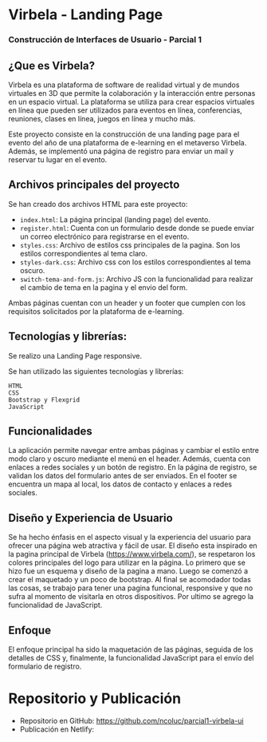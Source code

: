 # Virbela - Landing Page
### Construcción de Interfaces de Usuario - Parcial 1


## ¿Que es Virbela?
Virbela es una plataforma de software de realidad virtual y de mundos virtuales en 3D que permite la colaboración y la interacción entre personas en un espacio virtual. La plataforma se utiliza para crear espacios virtuales en línea que pueden ser utilizados para eventos en línea, conferencias, reuniones, clases en línea, juegos en línea y mucho más.

Este proyecto consiste en la construcción de una landing page para el evento del año de una plataforma de e-learning en el metaverso Virbela. Además, se implementó una página de registro para enviar un mail y reservar tu lugar en el evento.

## Archivos principales del proyecto

Se han creado dos archivos HTML para este proyecto:

-   `index.html`: La página principal (landing page) del evento.
-   `register.html`: Cuenta con un formulario desde donde se puede enviar un correo electrónico para registrarse en el evento.
-   `styles.css`: Archivo de estilos css principales de la pagina. Son los estilos correspondientes al tema claro.
-   `styles-dark.css`: Archivo css con los estilos correspondientes al tema oscuro.
-   `switch-tema-and-form.js`: Archivo JS con la funcionalidad para realizar el cambio de tema en la pagina y el envio del form.

Ambas páginas cuentan con un header y un footer que cumplen con los requisitos solicitados por la plataforma de e-learning.


## Tecnologías y librerías:
Se realizo una Landing Page responsive.

Se han utilizado las siguientes tecnologías y librerías:

    HTML
    CSS
    Bootstrap y Flexgrid
    JavaScript


## Funcionalidades

La aplicación permite navegar entre ambas páginas y cambiar el estilo entre modo claro y oscuro mediante el menú en el header. Además, cuenta con enlaces a redes sociales y un botón de registro.
En la página de registro, se validan los datos del formulario antes de ser enviados. 
En el footer se encuentra un mapa al local, los datos de contacto y enlaces a redes sociales.


## Diseño y Experiencia de Usuario

Se ha hecho énfasis en el aspecto visual y la experiencia del usuario para ofrecer una página web atractiva y fácil de usar.
El diseño esta inspirado en la pagina principal de Virbela (https://www.virbela.com/), se respetaron los colores principales del logo para utilizar en la página.
Lo primero que se hizo fue un esquema y diseño de la pagina a mano. Luego se comenzó a crear el maquetado y un poco de bootstrap. Al final se acomodador todas las cosas, se trabajo para tener una pagina funcional, responsive y que no sufra al momento de visitarla en otros dispositivos.
Por ultimo se agrego la funcionalidad de JavaScript.

## Enfoque

El enfoque principal ha sido la maquetación de las páginas, seguida de los detalles de CSS y, finalmente, la funcionalidad JavaScript para el envío del formulario de registro.


# Repositorio y Publicación

- Repositorio en GitHub: https://github.com/ncoluc/parcial1-virbela-ui
- Publicación en Netlify: